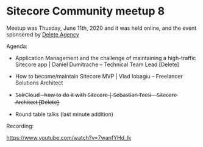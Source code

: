 # Sitecore Community meetup 8

Meetup was Thusday, June 11th, 2020 and it was held online, and the event sponsered by [Delete Agency](https://www.deleteagency.com/)

Agenda:

- Application Management and the challenge of maintaining a high-traffic Sitecore app | Daniel Dumitrache – Technical Team Lead [Delete]

- How to become/maintain Sitecore MVP | Vlad Iobagiu – Freelancer Solutions Architect

- S̵o̵l̵r̵C̵l̵o̵u̵d̵ ̵-̵ ̵h̵o̵w̵ ̵t̵o̵ ̵d̵o̵ ̵i̵t̵ ̵w̵i̵t̵h̵ ̵S̵i̵t̵e̵c̵o̵r̵e̵ ̵|̵ ̵S̵e̵b̵a̵s̵t̵i̵a̵n̵ ̵T̵e̵c̵s̵i̵ ̵–̵ ̵S̵i̵t̵e̵c̵o̵r̵e̵ ̵A̵r̵c̵h̵i̵t̵e̵c̵t̵ ̵[̵D̵e̵l̵e̵t̵e̵]̵

- Round table talks (last minute addition)

Recording:

https://www.youtube.com/watch?v=7wanfYHd_lk
